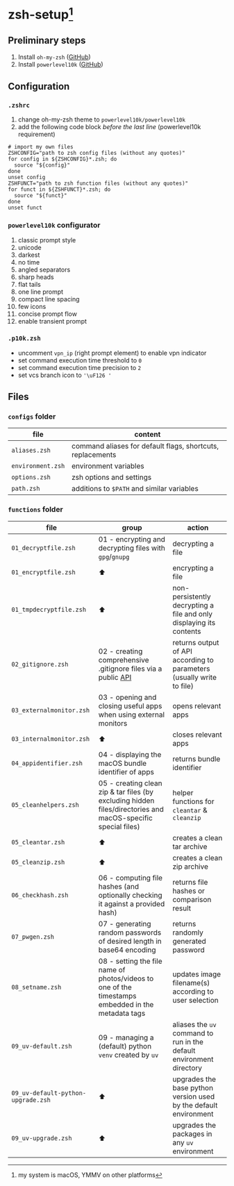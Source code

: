 # zsh-setup[^1]


## Preliminary steps
1. Install `oh-my-zsh` ([GitHub](https://github.com/ohmyzsh/ohmyzsh))
2. Install `powerlevel10k` ([GitHub](https://github.com/romkatv/powerlevel10k))


## Configuration

### `.zshrc`

1. change oh-my-zsh theme to `powerlevel10k/powerlevel10k`
2. add the following code block _before the last line_ (powerlevel10k requirement)
```shell
# import my own files
ZSHCONFIG="path to zsh config files (without any quotes)"
for config in ${ZSHCONFIG}*.zsh; do
  source "${config}"
done
unset config
ZSHFUNCT="path to zsh function files (without any quotes)"
for funct in ${ZSHFUNCT}*.zsh; do
  source "${funct}"
done
unset funct
```


### `powerlevel10k` configurator

1. classic prompt style
2. unicode
3. darkest
4. no time
5. angled separators
6. sharp heads
7. flat tails
8. one line prompt
9. compact line spacing
10. few icons
11. concise prompt flow
12. enable transient prompt


### `.p10k.zsh`

- uncomment `vpn_ip` (right prompt element) to enable vpn indicator
- set command execution time threshold to `0`
- set command execution time precision to `2`
- set vcs branch icon to `'\uF126 '`


## Files

### `configs` folder

| file              | content                                                    |
| ----------------- | ---------------------------------------------------------- |
| `aliases.zsh`     | command aliases for default flags, shortcuts, replacements |
| `environment.zsh` | environment variables                                      |
| `options.zsh`     | zsh options and settings                                   |
| `path.zsh`        | additions to `$PATH` and similar variables                 |


### `functions` folder

| file                               | group                                                        | action                                                       |
| ---------------------------------- | ------------------------------------------------------------ | ------------------------------------------------------------ |
| `01_decryptfile.zsh`               | 01 - encrypting and decrypting files with `gpg`/`gnupg`      | decrypting a file                                            |
| `01_encryptfile.zsh`               | ⬆︎                                                            | encrypting a file                                            |
| `01_tmpdecryptfile.zsh`            | ⬆︎                                                            | non-persistently decrypting a file and only displaying its contents |
| `02_gitignore.zsh`                 | 02 - creating comprehensive .gitignore files via a public [API](https://www.toptal.com/developers/gitignore) | returns output of API according to parameters (usually write to file) |
| `03_externalmonitor.zsh`           | 03 - opening and closing useful apps when using external monitors | opens relevant apps                                          |
| `03_internalmonitor.zsh`           | ⬆︎                                                            | closes relevant apps                                         |
| `04_appidentifier.zsh`             | 04 - displaying the macOS bundle identifier of apps          | returns bundle identifier                                    |
| `05_cleanhelpers.zsh`              | 05 - creating clean zip & tar files (by excluding hidden files/directories and macOS-specific special files) | helper functions for `cleantar` & `cleanzip`                 |
| `05_cleantar.zsh`                  | ⬆︎                                                            | creates a clean tar archive                                  |
| `05_cleanzip.zsh`                  | ⬆︎                                                            | creates a clean zip archive                                  |
| `06_checkhash.zsh`                 | 06 - computing file hashes (and optionally checking it against a provided hash) | returns file hashes or comparison result                     |
| `07_pwgen.zsh`                     | 07 - generating random passwords of desired length in base64 encoding | returns randomly generated password                          |
| `08_setname.zsh`                   | 08 - setting the file name of photos/videos to one of the timestamps embedded in the metadata tags | updates image filename(s) according to user selection        |
| `09_uv-default.zsh`                | 09 - managing a (default) python `venv` created by `uv`      | aliases the `uv` command to run in the default environment directory |
| `09_uv-default-python-upgrade.zsh` | ⬆︎                                                            | upgrades the base python version used by the default environment |
| `09_uv-upgrade.zsh`                | ⬆︎                                                            | upgrades the packages in any `uv` environment                |


[^1]: my system is macOS, YMMV on other platforms

